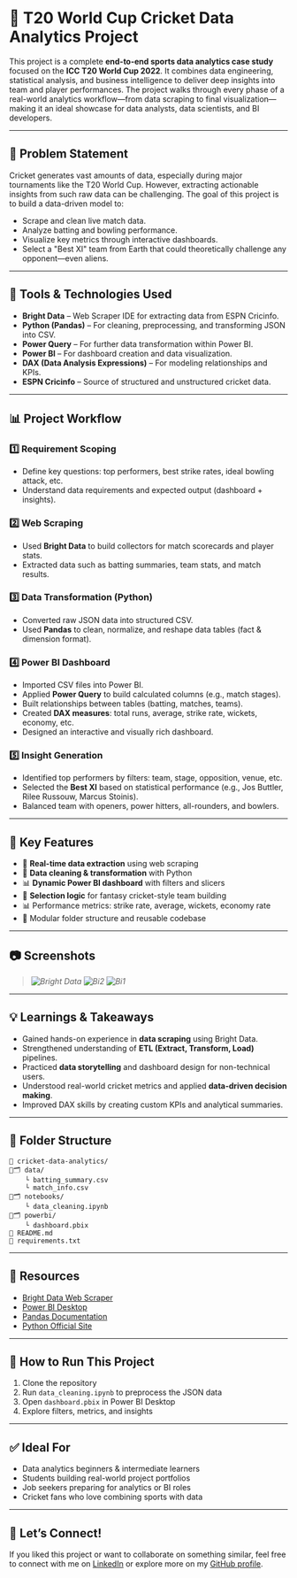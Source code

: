 # 🏏 T20 World Cup Cricket Data Analytics Project

This project is a complete **end-to-end sports data analytics case study** focused on the **ICC T20 World Cup 2022**. It combines data engineering, statistical analysis, and business intelligence to deliver deep insights into team and player performances. The project walks through every phase of a real-world analytics workflow—from data scraping to final visualization—making it an ideal showcase for data analysts, data scientists, and BI developers.

---

## 📌 Problem Statement

Cricket generates vast amounts of data, especially during major tournaments like the T20 World Cup. However, extracting actionable insights from such raw data can be challenging. The goal of this project is to build a data-driven model to:

* Scrape and clean live match data.
* Analyze batting and bowling performance.
* Visualize key metrics through interactive dashboards.
* Select a "Best XI" team from Earth that could theoretically challenge any opponent—even aliens.

---

## 🔧 Tools & Technologies Used

* **Bright Data** – Web Scraper IDE for extracting data from ESPN Cricinfo.
* **Python (Pandas)** – For cleaning, preprocessing, and transforming JSON into CSV.
* **Power Query** – For further data transformation within Power BI.
* **Power BI** – For dashboard creation and data visualization.
* **DAX (Data Analysis Expressions)** – For modeling relationships and KPIs.
* **ESPN Cricinfo** – Source of structured and unstructured cricket data.

---

## 📊 Project Workflow

### 1️⃣ Requirement Scoping

* Define key questions: top performers, best strike rates, ideal bowling attack, etc.
* Understand data requirements and expected output (dashboard + insights).

### 2️⃣ Web Scraping

* Used **Bright Data** to build collectors for match scorecards and player stats.
* Extracted data such as batting summaries, team stats, and match results.

### 3️⃣ Data Transformation (Python)

* Converted raw JSON data into structured CSV.
* Used **Pandas** to clean, normalize, and reshape data tables (fact & dimension format).

### 4️⃣ Power BI Dashboard

* Imported CSV files into Power BI.
* Applied **Power Query** to build calculated columns (e.g., match stages).
* Built relationships between tables (batting, matches, teams).
* Created **DAX measures**: total runs, average, strike rate, wickets, economy, etc.
* Designed an interactive and visually rich dashboard.

### 5️⃣ Insight Generation

* Identified top performers by filters: team, stage, opposition, venue, etc.
* Selected the **Best XI** based on statistical performance (e.g., Jos Buttler, Rilee Russouw, Marcus Stoinis).
* Balanced team with openers, power hitters, all-rounders, and bowlers.

---

## 📌 Key Features

* 🧠 **Real-time data extraction** using web scraping
* 🧹 **Data cleaning & transformation** with Python
* 📊 **Dynamic Power BI dashboard** with filters and slicers
* 🏅 **Selection logic** for fantasy cricket-style team building
* 📊 Performance metrics: strike rate, average, wickets, economy rate
* 📂 Modular folder structure and reusable codebase

---

## 📷 Screenshots

> *![Bright Data](https://github.com/user-attachments/assets/a1fbdd55-c2cd-4e58-bcf4-4e521b80c0cb)*
> *![Bi2](https://github.com/user-attachments/assets/be8d2269-76d2-4589-9e6e-09a150ec392c)*
> *![Bi1](https://github.com/user-attachments/assets/613d6b04-a299-4927-8247-30b096ae2903)*



---

## 💡 Learnings & Takeaways

* Gained hands-on experience in **data scraping** using Bright Data.
* Strengthened understanding of **ETL (Extract, Transform, Load)** pipelines.
* Practiced **data storytelling** and dashboard design for non-technical users.
* Understood real-world cricket metrics and applied **data-driven decision making**.
* Improved DAX skills by creating custom KPIs and analytical summaries.

---

## 📁 Folder Structure

```
📆 cricket-data-analytics/
👥🗂️ data/
    └️ batting_summary.csv
    └️ match_info.csv
👥🗂️ notebooks/
    └️ data_cleaning.ipynb
👥🗂️ powerbi/
    └️ dashboard.pbix
📄 README.md
📄 requirements.txt
```

---

## 🔗 Resources

* [Bright Data Web Scraper](https://brdta.com/codebasics)
* [Power BI Desktop](https://www.microsoft.com/en-us/power-platform/products/power-bi/desktop)
* [Pandas Documentation](https://pandas.pydata.org/docs/)
* [Python Official Site](https://www.python.org/)
  

---

## 🚀 How to Run This Project

1. Clone the repository
2. Run `data_cleaning.ipynb` to preprocess the JSON data
3. Open `dashboard.pbix` in Power BI Desktop
4. Explore filters, metrics, and insights

---

## ✅ Ideal For

* Data analytics beginners & intermediate learners
* Students building real-world project portfolios
* Job seekers preparing for analytics or BI roles
* Cricket fans who love combining sports with data

---

## 📣 Let’s Connect!

If you liked this project or want to collaborate on something similar, feel free to connect with me on [LinkedIn](https://www.linkedin.com/in/mrinal-das18/) or explore more on my [GitHub profile](https://github.com/Mrinaldas18).
